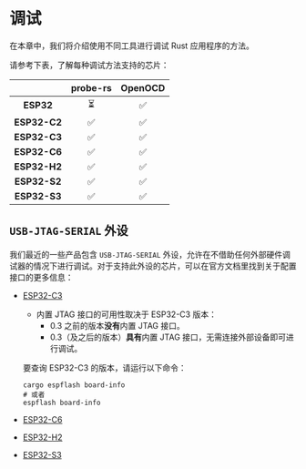 # 调试

在本章中，我们将介绍使用不同工具进行调试 Rust 应用程序的方法。

请参考下表，了解每种调试方法支持的芯片：

|              | **probe-rs** | **OpenOCD** |
| :----------: | :----------: | :---------: |
|  **ESP32**   |      ⏳       |      ✅      |
| **ESP32-C2** |      ✅       |      ✅      |
| **ESP32-C3** |      ✅       |      ✅      |
| **ESP32-C6** |      ✅       |      ✅      |
| **ESP32-H2** |      ✅       |      ✅      |
| **ESP32-S2** |      ✅       |      ✅      |
| **ESP32-S3** |      ✅       |      ✅      |

## `USB-JTAG-SERIAL` 外设

我们最近的一些产品包含 `USB-JTAG-SERIAL` 外设，允许在不借助任何外部硬件调试器的情况下进行调试。对于支持此外设的芯片，可以在官方文档里找到关于配置接口的更多信息：
- [ESP32-C3][esp32c3-docs]
    - 内置 JTAG 接口的可用性取决于 ESP32-C3 版本：
      - 0.3 之前的版本**没有**内置 JTAG 接口。
      - 0.3（及之后的版本）**具有**内置 JTAG 接口，无需连接外部设备即可进行调试。

    要查询 ESP32-C3 的版本，请运行以下命令：
    ```shell
    cargo espflash board-info
    # 或者
    espflash board-info
    ```
- [ESP32-C6][esp32c6-docs]
- [ESP32-H2][esp32h2-docs]
- [ESP32-S3][esp32s3-docs]

[esp32c3-docs]: https://docs.espressif.com/projects/esp-idf/en/latest/esp32c3/api-guides/jtag-debugging/configure-builtin-jtag.html
[esp32c6-docs]: https://docs.espressif.com/projects/esp-idf/en/latest/esp32c6/api-guides/jtag-debugging/configure-builtin-jtag.html
[esp32h2-docs]: https://docs.espressif.com/projects/esp-idf/en/latest/esp32h2/api-guides/jtag-debugging/configure-builtin-jtag.html
[esp32s3-docs]: https://docs.espressif.com/projects/esp-idf/en/latest/esp32s3/api-guides/jtag-debugging/configure-builtin-jtag.html

